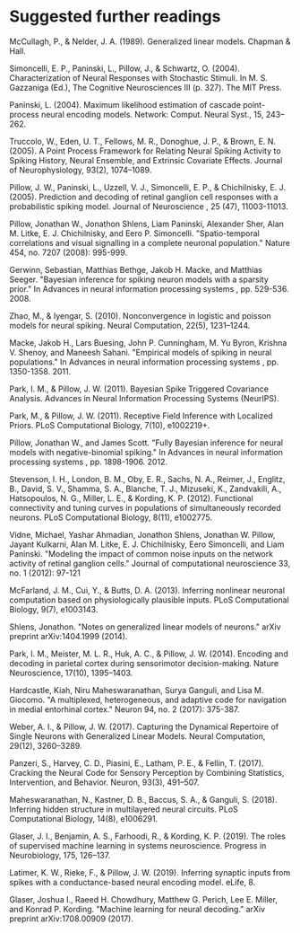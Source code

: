 # Suggested further readings

McCullagh, P., & Nelder, J. A. (1989). Generalized linear models. Chapman & Hall.

Simoncelli, E. P., Paninski, L., Pillow, J., & Schwartz, O. (2004). Characterization of Neural
Responses with Stochastic Stimuli. In M. S. Gazzaniga (Ed.), The Cognitive Neurosciences III (p.
327). The MIT Press.

Paninski, L. (2004). Maximum likelihood estimation of cascade point-process neural encoding
models. Network: Comput. Neural Syst., 15, 243–262.

Truccolo, W., Eden, U. T., Fellows, M. R., Donoghue, J. P., & Brown, E. N. (2005). A Point
Process Framework for Relating Neural Spiking Activity to Spiking History, Neural Ensemble, and
Extrinsic Covariate Effects. Journal of Neurophysiology, 93(2), 1074–1089.

Pillow, J. W., Paninski, L., Uzzell, V. J., Simoncelli, E. P., & Chichilnisky, E. J. (2005). Prediction
and decoding of retinal ganglion cell responses with a probabilistic spiking model. Journal of
Neuroscience , 25 (47), 11003-11013.

Pillow, Jonathan W., Jonathon Shlens, Liam Paninski, Alexander Sher, Alan M. Litke, E. J.
Chichilnisky, and Eero P. Simoncelli. "Spatio-temporal correlations and visual signalling in a
complete neuronal population." Nature 454, no. 7207 (2008): 995-999.

Gerwinn, Sebastian, Matthias Bethge, Jakob H. Macke, and Matthias Seeger. "Bayesian
inference for spiking neuron models with a sparsity prior." In Advances in neural information
processing systems , pp. 529-536. 2008.

Zhao, M., & Iyengar, S. (2010). Nonconvergence in logistic and poisson models for neural
spiking. Neural Computation, 22(5), 1231–1244.

Macke, Jakob H., Lars Buesing, John P. Cunningham, M. Yu Byron, Krishna V. Shenoy, and
Maneesh Sahani. "Empirical models of spiking in neural populations." In Advances in neural
information processing systems , pp. 1350-1358. 2011.

Park, I. M., & Pillow, J. W. (2011). Bayesian Spike Triggered Covariance Analysis. Advances in
Neural Information Processing Systems (NeurIPS).

Park, M., & Pillow, J. W. (2011). Receptive Field Inference with Localized Priors. PLoS
Computational Biology, 7(10), e1002219+.

Pillow, Jonathan W., and James Scott. "Fully Bayesian inference for neural models with
negative-binomial spiking." In Advances in neural information processing systems , pp.
1898-1906. 2012.

Stevenson, I. H., London, B. M., Oby, E. R., Sachs, N. A., Reimer, J., Englitz, B., David, S. V.,
Shamma, S. A., Blanche, T. J., Mizuseki, K., Zandvakili, A., Hatsopoulos, N. G., Miller, L. E., &
Kording, K. P. (2012). Functional connectivity and tuning curves in populations of simultaneously
recorded neurons. PLoS Computational Biology, 8(11), e1002775.

Vidne, Michael, Yashar Ahmadian, Jonathon Shlens, Jonathan W. Pillow, Jayant Kulkarni, Alan
M. Litke, E. J. Chichilnisky, Eero Simoncelli, and Liam Paninski. "Modeling the impact of common
noise inputs on the network activity of retinal ganglion cells." Journal of computational
neuroscience 33, no. 1 (2012): 97-121

McFarland, J. M., Cui, Y., & Butts, D. A. (2013). Inferring nonlinear neuronal computation based
on physiologically plausible inputs. PLoS Computational Biology, 9(7), e1003143.

Shlens, Jonathon. "Notes on generalized linear models of neurons." arXiv preprint
arXiv:1404.1999 (2014).

Park, I. M., Meister, M. L. R., Huk, A. C., & Pillow, J. W. (2014). Encoding and decoding in
parietal cortex during sensorimotor decision-making. Nature Neuroscience, 17(10), 1395–1403.

Hardcastle, Kiah, Niru Maheswaranathan, Surya Ganguli, and Lisa M. Giocomo. "A multiplexed,
heterogeneous, and adaptive code for navigation in medial entorhinal cortex." Neuron 94, no. 2
(2017): 375-387.

Weber, A. I., & Pillow, J. W. (2017). Capturing the Dynamical Repertoire of Single Neurons with
Generalized Linear Models. Neural Computation, 29(12), 3260–3289.

Panzeri, S., Harvey, C. D., Piasini, E., Latham, P. E., & Fellin, T. (2017). Cracking the Neural
Code for Sensory Perception by Combining Statistics, Intervention, and Behavior. Neuron, 93(3),
491–507.

Maheswaranathan, N., Kastner, D. B., Baccus, S. A., & Ganguli, S. (2018). Inferring hidden
structure in multilayered neural circuits. PLoS Computational Biology, 14(8), e1006291.

Glaser, J. I., Benjamin, A. S., Farhoodi, R., & Kording, K. P. (2019). The roles of supervised
machine learning in systems neuroscience. Progress in Neurobiology, 175, 126–137.

Latimer, K. W., Rieke, F., & Pillow, J. W. (2019). Inferring synaptic inputs from spikes with a
conductance-based neural encoding model. eLife, 8.

Glaser, Joshua I., Raeed H. Chowdhury, Matthew G. Perich, Lee E. Miller, and Konrad P.
Kording. "Machine learning for neural decoding." arXiv preprint arXiv:1708.00909 (2017).

&nbsp;

